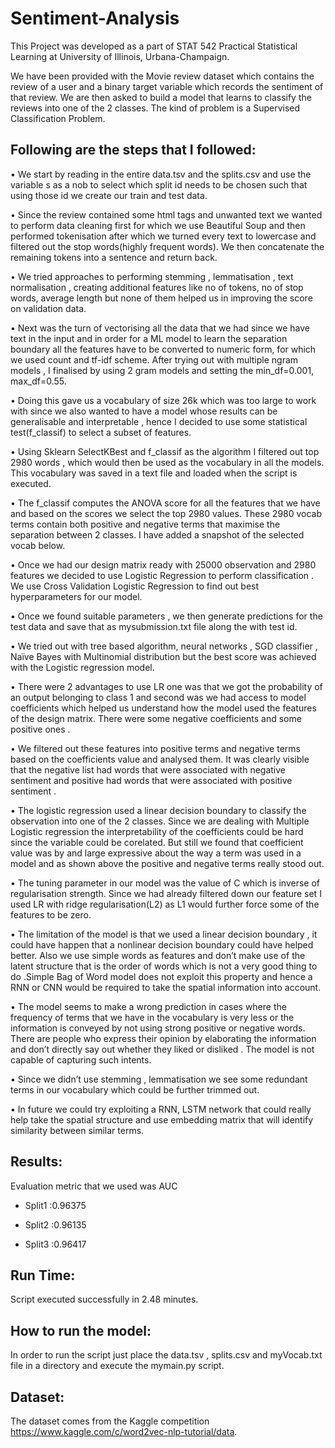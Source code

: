 # Sentiment-Analysis

This Project was developed as a part of STAT 542 Practical Statistical Learning at University of Illinois, Urbana-Champaign.

We have been provided with the Movie review dataset which contains the review of a user and a binary target variable which records the sentiment of that review.
We are then asked to build a model that learns to classify the reviews into one of the 2 classes. The kind of problem is a Supervised Classification Problem.


## Following are the steps that I followed:

•	We start by reading in the entire data.tsv and the splits.csv and use the variable s as a nob to select which split id needs to be chosen such that using those id we create our train and test data.

•	Since the review contained some html tags and unwanted text we wanted to perform data cleaning first for which we use Beautiful Soup and then performed tokenisation after which we turned every text to lowercase and  filtered out the stop words(highly frequent words). We then concatenate the remaining tokens into a sentence and return back.

•	We tried approaches to performing stemming , lemmatisation , text normalisation , creating additional features like no of tokens, no of stop words, average length but none of them helped us in improving the score on validation data.

•	Next was the turn of vectorising all the data that we had since we have text in the input and in order for a ML model to learn the separation boundary all the features have to be converted to numeric form, for which we used count and tf-idf scheme. After trying out with multiple ngram models , I finalised by using 2 gram models and setting the min_df=0.001, max_df=0.55.

•	Doing this gave us a vocabulary of size 26k which was too large to work with since we also wanted to have a model whose results can be generalisable and interpretable , hence I decided to use some statistical test(f_classif) to select a subset of features.

•	Using Sklearn SelectKBest and f_classif as the algorithm I filtered out top 2980 words , which would then be used as the vocabulary in all the models. This vocabulary was saved in a text file and loaded when the script is executed.

•	The f_classif computes the ANOVA score for all the features that we have and based on the scores we select the top 2980 values. These 2980 vocab terms contain both positive and negative terms that maximise the separation between 2 classes. I have added a snapshot of the selected vocab below.

•	Once we had our design matrix ready with 25000 observation and 2980 features we decided to use Logistic Regression to perform classification . We use Cross Validation Logistic Regression to find out best hyperparameters for our model.

•	Once we found suitable parameters , we then generate predictions for the test data and save that as mysubmission.txt file along the with test id.

•	We tried out with tree based algorithm, neural networks , SGD classifier , Naïve Bayes with Multinomial distribution but the best score was achieved with the Logistic regression model. 

•	There were 2 advantages to use LR one was that we got the probability of an output belonging to class 1 and second was we had access to model coefficients which helped us understand how the model used the features of the design matrix. There were some negative coefficients and some positive ones .

•	We filtered out these features into positive terms and negative terms based on the coefficients value and analysed them. It was clearly visible that the negative list had words that were associated with negative sentiment and positive had words that were associated with positive sentiment .

•	The logistic regression used a linear decision boundary to classify the observation into one of the 2 classes. Since we are dealing with Multiple Logistic regression the interpretability of the coefficients could be hard since the variable could be corelated. But still we found that coefficient value was by and large expressive about the way a term was used in a model and as shown above the positive and negative terms really stood out.

•	The tuning parameter in our model was the value of C which is inverse of regularisation strength. Since we had already filtered down our feature set I used LR with ridge regularisation(L2) as L1 would further force some of the features to be zero.

•	The limitation of the model is that we used a linear decision boundary , it could have happen that a nonlinear decision boundary could have helped better. Also we use simple words as features and don’t make use of the latent structure that is the order of words which is not a very good thing to do .Simple Bag of Word model does not exploit this property and hence a RNN or CNN would be required to take the spatial information into account.

•	The model seems to make a wrong prediction in cases where the frequency of terms that we have in the vocabulary is very less or the information is conveyed by not using strong positive or negative words. There are people who express their opinion by elaborating the information and don’t directly say out whether they liked or disliked . The model is not capable of capturing such intents.

•	Since we didn’t use stemming , lemmatisation we see some redundant terms in our vocabulary which could be further trimmed out.

•	In future we could try exploiting a RNN, LSTM network that could really help take the spatial structure and use embedding matrix that will identify similarity between similar terms.



## Results:

Evaluation metric that we used was AUC

* Split1 :0.96375

* Split2 :0.96135

* Split3 :0.96417



## Run Time:

Script executed successfully in 2.48 minutes.

## How to run the model:

In order to run the script just place the data.tsv , splits.csv and myVocab.txt file in a directory and execute the mymain.py script.

## Dataset:

The dataset comes from the Kaggle competition https://www.kaggle.com/c/word2vec-nlp-tutorial/data.
